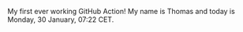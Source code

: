 My first ever working GitHub Action!
My name is Thomas and today is Monday, 30 January, 07:22 CET. 
